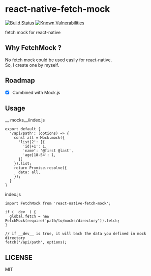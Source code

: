 # react-native-fetch-mock
[![Build Status](https://travis-ci.org/WhatAKitty/react-native-fetch-mock.svg?branch=master)](https://travis-ci.org/WhatAKitty/react-native-fetch-mock)
[![Known Vulnerabilities](https://snyk.io/test/npm/react-native-fetch-mock/badge.svg)](https://snyk.io/test/npm/react-native-fetch-mock)

fetch mock for react-native

## Why FetchMock ?
No fetch mock could be used easily for react-native.  
So, I create one by myself.

## Roadmap
- [x] Combined with Mock.js

## Usage

__ mocks__/index.js
```
export default {
  '/api/path': (options) => {
    const all = Mock.mock({
      'list|2': [{
        'id|+1': 1,
        'name': '@first @last',
        'age|18-54': 1,
      }]
    }).list;
    return Promise.resolve({
      data: all,
    });
  }
}
```
index.js
```
import FetchMock from 'react-native-fetch-mock';

if (__dev__) {
  global.fetch = new FetchMock(require('path/to/mocks/directory')).fetch;
}

// if __dev__ is true, it will back the data you defined in mock directory
fetch('/api/path', options);
```
## LICENSE

MIT
